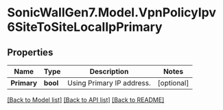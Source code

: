 # SonicWallGen7.Model.VpnPolicyIpv6SiteToSiteLocalIpPrimary

## Properties

Name | Type | Description | Notes
------------ | ------------- | ------------- | -------------
**Primary** | **bool** | Using Primary IP address. | [optional] 

[[Back to Model list]](../README.md#documentation-for-models) [[Back to API list]](../README.md#documentation-for-api-endpoints) [[Back to README]](../README.md)

